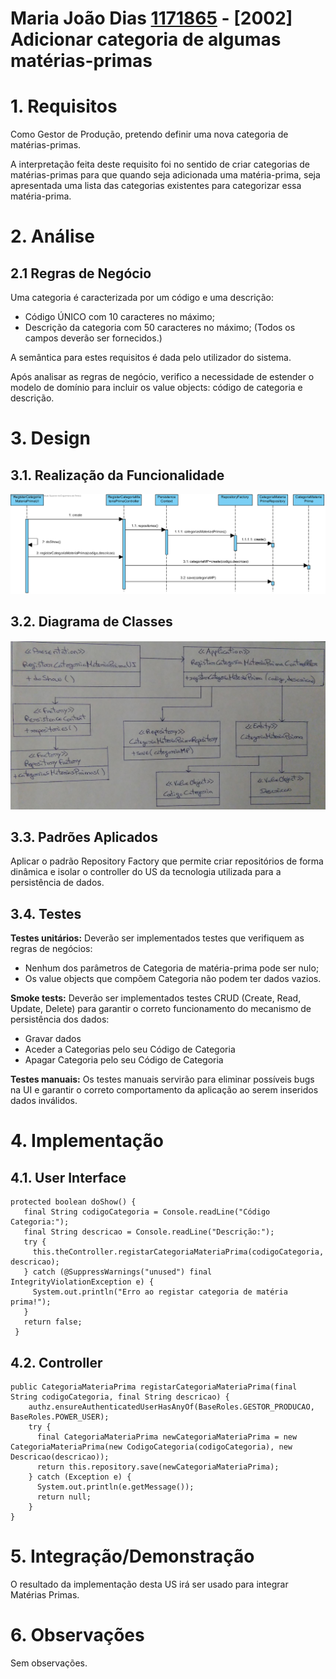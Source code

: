 **Maria João Dias [1171865](../)** - [2002] Adicionar categoria de algumas matérias-primas
=======================================

# 1. Requisitos
Como Gestor de Produção, pretendo definir uma nova categoria de matérias-primas.

A interpretação feita deste requisito foi no sentido de criar categorias de matérias-primas para que quando seja adicionada uma matéria-prima, seja apresentada uma lista das categorias existentes para categorizar essa matéria-prima.

# 2. Análise
## 2.1 Regras de Negócio
Uma categoria é caracterizada por um código e uma descrição:
- Código ÚNICO com 10 caracteres no máximo;
- Descrição da categoria com 50 caracteres no máximo;
(Todos os campos deverão ser fornecidos.)

A semântica para estes requisitos é dada pelo utilizador do sistema.

Após analisar as regras de negócio, verifico a necessidade de estender o modelo de domínio para incluir os value objects: código de categoria e descrição.

# 3. Design
## 3.1. Realização da Funcionalidade

![2002_AdicionarCategoria_SD.png](2002_AdicionarCategoria_SD.png)

## 3.2. Diagrama de Classes

![2002_AdicionarCategoria_CD.jpg](2002_AdicionarCategoria_CD.jpg)

## 3.3. Padrões Aplicados
Aplicar o padrão Repository Factory que permite criar repositórios de forma dinâmica e isolar o controller do US da tecnologia utilizada para a persistência de dados.

## 3.4. Testes
**Testes unitários:**
Deverão ser implementados testes que verifiquem as regras de negócios:
- Nenhum dos parâmetros de Categoria de matéria-prima pode ser nulo;
- Os value objects que compõem Categoria não podem ter dados vazios.

**Smoke tests:**
Deverão ser implementados testes CRUD (Create, Read, Update, Delete) para garantir o correto funcionamento do mecanismo de persistência dos dados:
- Gravar dados
- Aceder a Categorias pelo seu Código de Categoria
- Apagar Categoria pelo seu Código de Categoria

**Testes manuais:**
Os testes manuais servirão para eliminar possíveis bugs na UI e garantir o correto comportamento da aplicação ao serem inseridos dados inválidos.

# 4. Implementação
## 4.1. User Interface
    protected boolean doShow() {
       final String codigoCategoria = Console.readLine("Código Categoria:");
       final String descricao = Console.readLine("Descrição:");
       try {
         this.theController.registarCategoriaMateriaPrima(codigoCategoria, descricao);
       } catch (@SuppressWarnings("unused") final IntegrityViolationException e) {
         System.out.println("Erro ao registar categoria de matéria prima!");
       }
       return false;
     }

## 4.2. Controller
    public CategoriaMateriaPrima registarCategoriaMateriaPrima(final String codigoCategoria, final String descricao) {
        authz.ensureAuthenticatedUserHasAnyOf(BaseRoles.GESTOR_PRODUCAO, BaseRoles.POWER_USER);
        try {
          final CategoriaMateriaPrima newCategoriaMateriaPrima = new CategoriaMateriaPrima(new CodigoCategoria(codigoCategoria), new Descricao(descricao));
          return this.repository.save(newCategoriaMateriaPrima);
        } catch (Exception e) {
          System.out.println(e.getMessage());
          return null;
        }
    }

# 5. Integração/Demonstração
O resultado da implementação desta US irá ser usado para integrar Matérias Primas.

# 6. Observações
Sem observações.
